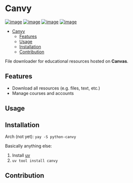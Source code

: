 # Canvy

[![image](https://img.shields.io/pypi/v/canvy.svg)](https://pypi.python.org/pypi/canvy)
[![image](https://img.shields.io/pypi/l/canvy.svg)](https://pypi.python.org/pypi/canvy)
[![image](https://img.shields.io/github/actions/workflow/status/pbjames/canvy/release-tag.yml?branch=main&label=release)](https://github.com/pbjames/canvy/actions)
[![image](https://img.shields.io/badge/code%20style-black-000000.svg)](https://github.com/psf/black)

<!--toc:start-->
- [Canvy](#canvy)
  - [Features](#features)
  - [Usage](#usage)
  - [Installation](#installation)
  - [Contribution](#contribution)
<!--toc:end-->

File downloader for educational resources hosted on **Canvas**.

## Features

- Download all resources (e.g. files, text, etc.)
- Manage courses and accounts

## Usage

## Installation

Arch (not yet):
``yay -S python-canvy``

Basically anything else:

1. Install [uv](https://github.com/astral-sh/uv)
2. ``uv tool install canvy``

## Contribution
